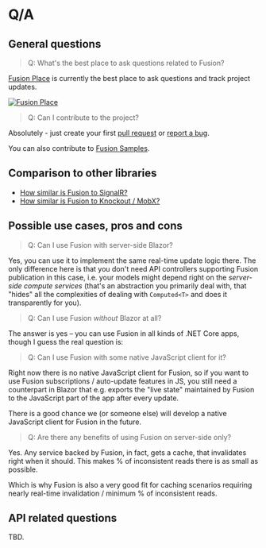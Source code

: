 # Q/A

## General questions

> Q: What's the best place to ask questions related to Fusion?

[Fusion Place] is currently the best place to ask questions and
track project updates.

[![Fusion Place](https://img.shields.io/badge/Fusion%20%40%20Actual%20Chat-BE145B)](https://actual.chat/chat/s-1KCdcYy9z2-uJVPKZsbEo)

> Q: Can I contribute to the project?

Absolutely - just create your first 
[pull request](https://github.com/ActualLab/Fusion/pulls) or 
[report a bug](https://github.com/ActualLab/Fusion/issues).

You can also contribute to [Fusion Samples].

## Comparison to other libraries

* [How similar is Fusion to SignalR?](https://medium.com/@alexyakunin/how-similar-is-stl-fusion-to-signalr-e751c14b70c3?source=friends_link&sk=241d5293494e352f3db338d93c352249)
* [How similar is Fusion to Knockout / MobX?](https://medium.com/@alexyakunin/how-similar-is-stl-fusion-to-knockout-mobx-fcebd0bef5d5?source=friends_link&sk=a808f7c46c4d5613605f8ada732e790e)

## Possible use cases, pros and cons

> Q: Can I use Fusion with server-side Blazor?

Yes, you can use it to implement the same real-time update logic there. 
The only difference here is that you don't need API controllers supporting
Fusion publication in this case, i.e. your models might depend right on the 
*server-side compute services* (that's an abstraction you primarily deal with, 
that "hides" all the complexities of dealing with `Computed<T>` 
and does it transparently for you).

> Q: Can I use Fusion *without* Blazor at all?

The answer is yes &ndash; you can use Fusion in all kinds of .NET Core 
apps, though I guess the real question is:

> Q: Can I use Fusion with some native JavaScript client for it?

Right now there is no native JavaScript client for Fusion, so if you
want to use Fusion subscriptions / auto-update features in JS,
you still need a counterpart in Blazor that e.g. exports the "live state" 
maintained by Fusion to the JavaScript part of the app after every update.

There is a good chance we (or someone else) will develop a native 
JavaScript client for Fusion in the future.

> Q: Are there any benefits of using Fusion on server-side only?

Yes. Any service backed by Fusion, in fact, gets a cache, that invalidates 
right when it should. This makes % of inconsistent reads there is as small
as possible. 

Which is why Fusion is also a very good fit for caching scenarios requiring
nearly real-time invalidation / minimum % of inconsistent reads.

## API related questions

TBD.

[Fusion Samples]: https://github.com/ActualLab/Fusion.Samples
[Fusion Place]: https://actual.chat/chat/s-1KCdcYy9z2-uJVPKZsbEo
[Fusion Feedback Form]: https://forms.gle/TpGkmTZttukhDMRB6
